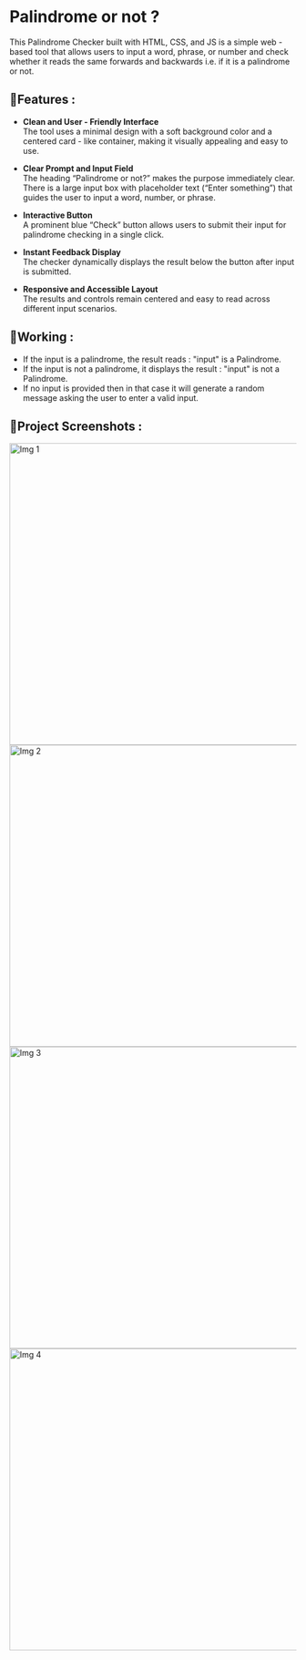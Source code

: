 # Palindrome or not ?
This Palindrome Checker built with HTML, CSS, and JS is a simple web - based tool that allows users to input a word, phrase, or number and check whether it reads the same forwards and backwards i.e. if it is a palindrome or not.

## 📍Features :
- **Clean and User - Friendly Interface**
  <br>
  The tool uses a minimal design with a soft background color and a centered card - like container, making it visually appealing and easy to use.
  
- **Clear Prompt and Input Field**
  <br>
  The heading “Palindrome or not?” makes the purpose immediately clear. There is a large input box with placeholder text (“Enter something”) that guides the user to input a word, number, or phrase.

- **Interactive Button**
  <br>
  A prominent blue “Check” button allows users to submit their input for palindrome checking in a single click.

- **Instant Feedback Display**
  <br>
  The checker dynamically displays the result below the button after input is submitted.

- **Responsive and Accessible Layout**
  <br>
  The results and controls remain centered and easy to read across different input scenarios.

## 📍Working :
- If the input is a palindrome, the result reads : "input" is a Palindrome.
- If the input is not a palindrome, it displays the result : "input" is not a Palindrome.
- If no input is provided then in that case it will generate a random message asking the user to enter a valid input.

## 📍Project Screenshots :
<img width="850" height="530" alt="Img 1" src="https://github.com/user-attachments/assets/ed9b878d-21b6-45bc-b0a4-c512adfc0271" />

<img width="850" height="530" alt="Img 2" src="https://github.com/user-attachments/assets/c31dcf8a-2469-4617-ab43-8154494f821c" />

<img width="850" height="530" alt="Img 3" src="https://github.com/user-attachments/assets/086c3b15-0e89-4140-907a-22125fa5021a" />

<img width="850" height="530" alt="Img 4" src="https://github.com/user-attachments/assets/b341a2bf-f263-4747-b822-d903c7ef9f35" />
